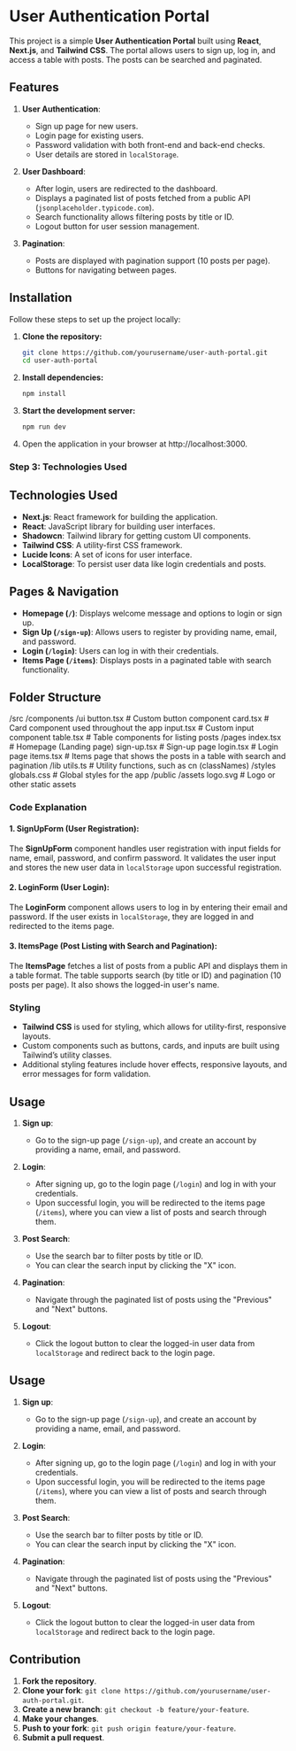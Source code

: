# User Authentication Portal

This project is a simple **User Authentication Portal** built using **React**, **Next.js**, and **Tailwind CSS**. The portal allows users to sign up, log in, and access a table with posts. The posts can be searched and paginated.

## Features

1. **User Authentication**:

   - Sign up page for new users.
   - Login page for existing users.
   - Password validation with both front-end and back-end checks.
   - User details are stored in `localStorage`.

2. **User Dashboard**:

   - After login, users are redirected to the dashboard.
   - Displays a paginated list of posts fetched from a public API (`jsonplaceholder.typicode.com`).
   - Search functionality allows filtering posts by title or ID.
   - Logout button for user session management.

3. **Pagination**:
   - Posts are displayed with pagination support (10 posts per page).
   - Buttons for navigating between pages.

## Installation

Follow these steps to set up the project locally:

1. **Clone the repository:**

   ```bash
   git clone https://github.com/yourusername/user-auth-portal.git
   cd user-auth-portal
   ```

2. **Install dependencies:**

   ```bash
   npm install

   ```

3. **Start the development server:**

   ```bash
   npm run dev
   ```

4. Open the application in your browser at http://localhost:3000.

### Step 3: Technologies Used

## Technologies Used

- **Next.js**: React framework for building the application.
- **React**: JavaScript library for building user interfaces.
- **Shadowcn**: Tailwind library for getting custom UI components.
- **Tailwind CSS**: A utility-first CSS framework.
- **Lucide Icons**: A set of icons for user interface.
- **LocalStorage**: To persist user data like login credentials and posts.

## Pages & Navigation

- **Homepage (`/`)**: Displays welcome message and options to login or sign up.
- **Sign Up (`/sign-up`)**: Allows users to register by providing name, email, and password.
- **Login (`/login`)**: Users can log in with their credentials.
- **Items Page (`/items`)**: Displays posts in a paginated table with search functionality.

## Folder Structure

/src /components /ui button.tsx # Custom button component card.tsx # Card component used throughout the app input.tsx # Custom input component table.tsx # Table components for listing posts /pages index.tsx # Homepage (Landing page) sign-up.tsx # Sign-up page login.tsx # Login page items.tsx # Items page that shows the posts in a table with search and pagination /lib utils.ts # Utility functions, such as cn (classNames) /styles globals.css # Global styles for the app /public /assets logo.svg # Logo or other static assets

### Code Explanation

#### 1. **SignUpForm** (User Registration):

The **SignUpForm** component handles user registration with input fields for name, email, password, and confirm password. It validates the user input and stores the new user data in `localStorage` upon successful registration.

#### 2. **LoginForm** (User Login):

The **LoginForm** component allows users to log in by entering their email and password. If the user exists in `localStorage`, they are logged in and redirected to the items page.

#### 3. **ItemsPage** (Post Listing with Search and Pagination):

The **ItemsPage** fetches a list of posts from a public API and displays them in a table format. The table supports search (by title or ID) and pagination (10 posts per page). It also shows the logged-in user's name.

### Styling

- **Tailwind CSS** is used for styling, which allows for utility-first, responsive layouts.
- Custom components such as buttons, cards, and inputs are built using Tailwind’s utility classes.
- Additional styling features include hover effects, responsive layouts, and error messages for form validation.

## Usage

1. **Sign up**:
   - Go to the sign-up page (`/sign-up`), and create an account by providing a name, email, and password.
2. **Login**:

   - After signing up, go to the login page (`/login`) and log in with your credentials.
   - Upon successful login, you will be redirected to the items page (`/items`), where you can view a list of posts and search through them.

3. **Post Search**:

   - Use the search bar to filter posts by title or ID.
   - You can clear the search input by clicking the "X" icon.

4. **Pagination**:
   - Navigate through the paginated list of posts using the "Previous" and "Next" buttons.
5. **Logout**:
   - Click the logout button to clear the logged-in user data from `localStorage` and redirect back to the login page.

## Usage

1. **Sign up**:
   - Go to the sign-up page (`/sign-up`), and create an account by providing a name, email, and password.
2. **Login**:

   - After signing up, go to the login page (`/login`) and log in with your credentials.
   - Upon successful login, you will be redirected to the items page (`/items`), where you can view a list of posts and search through them.

3. **Post Search**:

   - Use the search bar to filter posts by title or ID.
   - You can clear the search input by clicking the "X" icon.

4. **Pagination**:
   - Navigate through the paginated list of posts using the "Previous" and "Next" buttons.
5. **Logout**:
   - Click the logout button to clear the logged-in user data from `localStorage` and redirect back to the login page.

## Contribution

1. **Fork the repository**.
2. **Clone your fork**: `git clone https://github.com/yourusername/user-auth-portal.git`.
3. **Create a new branch**: `git checkout -b feature/your-feature`.
4. **Make your changes**.
5. **Push to your fork**: `git push origin feature/your-feature`.
6. **Submit a pull request**.

```

```
